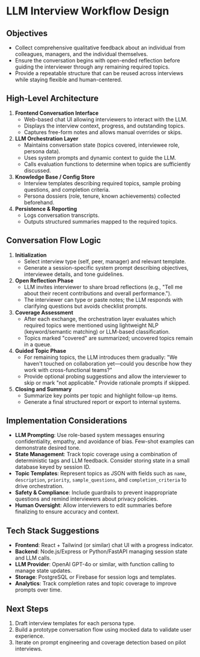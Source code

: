 # LLM Interview Workflow Design

## Objectives
- Collect comprehensive qualitative feedback about an individual from colleagues, managers, and the individual themselves.
- Ensure the conversation begins with open-ended reflection before guiding the interviewer through any remaining required topics.
- Provide a repeatable structure that can be reused across interviews while staying flexible and human-centered.

## High-Level Architecture
1. **Frontend Conversation Interface**
   - Web-based chat UI allowing interviewers to interact with the LLM.
   - Displays the interview context, progress, and outstanding topics.
   - Captures free-form notes and allows manual overrides or skips.
2. **LLM Orchestration Layer**
   - Maintains conversation state (topics covered, interviewee role, persona data).
   - Uses system prompts and dynamic context to guide the LLM.
   - Calls evaluation functions to determine when topics are sufficiently discussed.
3. **Knowledge Base / Config Store**
   - Interview templates describing required topics, sample probing questions, and completion criteria.
   - Persona dossiers (role, tenure, known achievements) collected beforehand.
4. **Persistence & Reporting**
   - Logs conversation transcripts.
   - Outputs structured summaries mapped to the required topics.

## Conversation Flow Logic
1. **Initialization**
   - Select interview type (self, peer, manager) and relevant template.
   - Generate a session-specific system prompt describing objectives, interviewee details, and tone guidelines.
2. **Open Reflection Phase**
   - LLM invites interviewer to share broad reflections (e.g., "Tell me about their recent contributions and overall performance.").
   - The interviewer can type or paste notes; the LLM responds with clarifying questions but avoids checklist prompts.
3. **Coverage Assessment**
   - After each exchange, the orchestration layer evaluates which required topics were mentioned using lightweight NLP (keyword/semantic matching) or LLM-based classification.
   - Topics marked "covered" are summarized; uncovered topics remain in a queue.
4. **Guided Topic Phase**
   - For remaining topics, the LLM introduces them gradually: "We haven't touched on collaboration yet—could you describe how they work with cross-functional teams?"
   - Provide optional probing suggestions and allow the interviewer to skip or mark "not applicable." Provide rationale prompts if skipped.
5. **Closing and Summary**
   - Summarize key points per topic and highlight follow-up items.
   - Generate a final structured report or export to internal systems.

## Implementation Considerations
- **LLM Prompting**: Use role-based system messages ensuring confidentiality, empathy, and avoidance of bias. Few-shot examples can demonstrate desired tone.
- **State Management**: Track topic coverage using a combination of deterministic tags and LLM feedback. Consider storing state in a small database keyed by session ID.
- **Topic Templates**: Represent topics as JSON with fields such as `name`, `description`, `priority`, `sample_questions`, and `completion_criteria` to drive orchestration.
- **Safety & Compliance**: Include guardrails to prevent inappropriate questions and remind interviewers about privacy policies.
- **Human Oversight**: Allow interviewers to edit summaries before finalizing to ensure accuracy and context.

## Tech Stack Suggestions
- **Frontend**: React + Tailwind (or similar) chat UI with a progress indicator.
- **Backend**: Node.js/Express or Python/FastAPI managing session state and LLM calls.
- **LLM Provider**: OpenAI GPT-4o or similar, with function calling to manage state updates.
- **Storage**: PostgreSQL or Firebase for session logs and templates.
- **Analytics**: Track completion rates and topic coverage to improve prompts over time.

## Next Steps
1. Draft interview templates for each persona type.
2. Build a prototype conversation flow using mocked data to validate user experience.
3. Iterate on prompt engineering and coverage detection based on pilot interviews.
